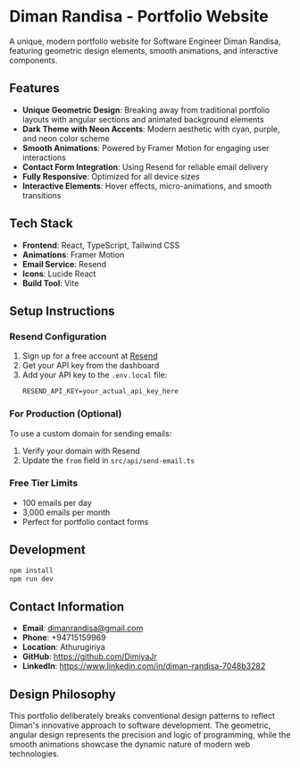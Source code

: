 # Diman Randisa - Portfolio Website

A unique, modern portfolio website for Software Engineer Diman Randisa, featuring geometric design elements, smooth animations, and interactive components.

## Features

- **Unique Geometric Design**: Breaking away from traditional portfolio layouts with angular sections and animated background elements
- **Dark Theme with Neon Accents**: Modern aesthetic with cyan, purple, and neon color scheme
- **Smooth Animations**: Powered by Framer Motion for engaging user interactions
- **Contact Form Integration**: Using Resend for reliable email delivery
- **Fully Responsive**: Optimized for all device sizes
- **Interactive Elements**: Hover effects, micro-animations, and smooth transitions

## Tech Stack

- **Frontend**: React, TypeScript, Tailwind CSS
- **Animations**: Framer Motion
- **Email Service**: Resend
- **Icons**: Lucide React
- **Build Tool**: Vite

## Setup Instructions

### Resend Configuration

1. Sign up for a free account at [Resend](https://resend.com)
2. Get your API key from the dashboard
3. Add your API key to the `.env.local` file:
   ```
   RESEND_API_KEY=your_actual_api_key_here
   ```

### For Production (Optional)

To use a custom domain for sending emails:
1. Verify your domain with Resend
2. Update the `from` field in `src/api/send-email.ts`

### Free Tier Limits

- 100 emails per day
- 3,000 emails per month
- Perfect for portfolio contact forms

## Development

```bash
npm install
npm run dev
```

## Contact Information

- **Email**: dimanrandisa@gmail.com
- **Phone**: +94715159969
- **Location**: Athurugiriya
- **GitHub**: https://github.com/DimiyaJr
- **LinkedIn**: https://www.linkedin.com/in/diman-randisa-7048b3282

## Design Philosophy

This portfolio deliberately breaks conventional design patterns to reflect Diman's innovative approach to software development. The geometric, angular design represents the precision and logic of programming, while the smooth animations showcase the dynamic nature of modern web technologies.